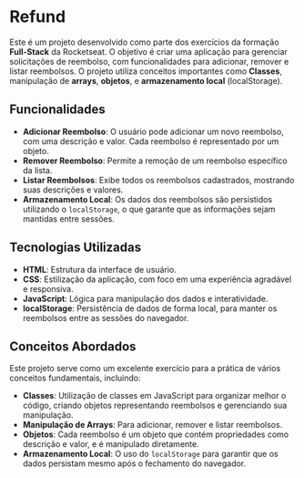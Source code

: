 # Refund

Este é um projeto desenvolvido como parte dos exercícios da formação **Full-Stack** da Rocketseat. O objetivo é criar uma aplicação para gerenciar solicitações de reembolso, com funcionalidades para adicionar, remover e listar reembolsos. O projeto utiliza conceitos importantes como **Classes**, manipulação de **arrays**, **objetos**, e **armazenamento local** (localStorage).

## Funcionalidades

- **Adicionar Reembolso**: O usuário pode adicionar um novo reembolso, com uma descrição e valor. Cada reembolso é representado por um objeto.
- **Remover Reembolso**: Permite a remoção de um reembolso específico da lista.
- **Listar Reembolsos**: Exibe todos os reembolsos cadastrados, mostrando suas descrições e valores.
- **Armazenamento Local**: Os dados dos reembolsos são persistidos utilizando o `localStorage`, o que garante que as informações sejam mantidas entre sessões.

## Tecnologias Utilizadas

- **HTML**: Estrutura da interface de usuário.
- **CSS**: Estilização da aplicação, com foco em uma experiência agradável e responsiva.
- **JavaScript**: Lógica para manipulação dos dados e interatividade.
- **localStorage**: Persistência de dados de forma local, para manter os reembolsos entre as sessões do navegador.

## Conceitos Abordados

Este projeto serve como um excelente exercício para a prática de vários conceitos fundamentais, incluindo:

- **Classes**: Utilização de classes em JavaScript para organizar melhor o código, criando objetos representando reembolsos e gerenciando sua manipulação.
- **Manipulação de Arrays**: Para adicionar, remover e listar reembolsos.
- **Objetos**: Cada reembolso é um objeto que contém propriedades como descrição e valor, e é manipulado diretamente.
- **Armazenamento Local**: O uso do `localStorage` para garantir que os dados persistam mesmo após o fechamento do navegador.
